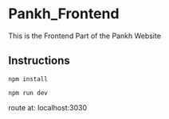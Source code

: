 # Pankh_Frontend
This is the Frontend Part of the Pankh Website

## Instructions

`npm install`

`npm run dev`


route at: localhost:3030

